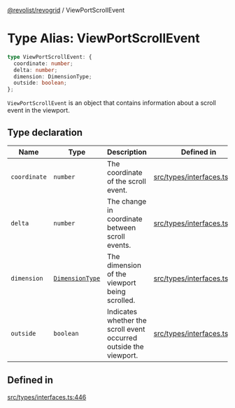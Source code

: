 [@revolist/revogrid](README.md) / ViewPortScrollEvent

# Type Alias: ViewPortScrollEvent

```ts
type ViewPortScrollEvent: {
  coordinate: number;
  delta: number;
  dimension: DimensionType;
  outside: boolean;
};
```

`ViewPortScrollEvent` is an object that contains information about a scroll
event in the viewport.

## Type declaration

| Name | Type | Description | Defined in |
| ------ | ------ | ------ | ------ |
| `coordinate` | `number` | The coordinate of the scroll event. | [src/types/interfaces.ts:454](https://github.com/revolist/revogrid/blob/baf80d21081b40195ffd6e11abd1249f2fd26dae/src/types/interfaces.ts#L454) |
| `delta` | `number` | The change in coordinate between scroll events. | [src/types/interfaces.ts:458](https://github.com/revolist/revogrid/blob/baf80d21081b40195ffd6e11abd1249f2fd26dae/src/types/interfaces.ts#L458) |
| `dimension` | [`DimensionType`](TypeAlias.DimensionType.md) | The dimension of the viewport being scrolled. | [src/types/interfaces.ts:450](https://github.com/revolist/revogrid/blob/baf80d21081b40195ffd6e11abd1249f2fd26dae/src/types/interfaces.ts#L450) |
| `outside` | `boolean` | Indicates whether the scroll event occurred outside the viewport. | [src/types/interfaces.ts:462](https://github.com/revolist/revogrid/blob/baf80d21081b40195ffd6e11abd1249f2fd26dae/src/types/interfaces.ts#L462) |

## Defined in

[src/types/interfaces.ts:446](https://github.com/revolist/revogrid/blob/baf80d21081b40195ffd6e11abd1249f2fd26dae/src/types/interfaces.ts#L446)
